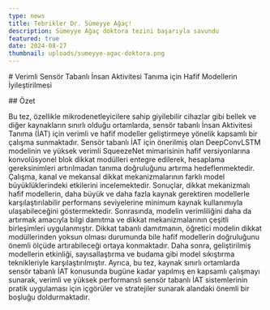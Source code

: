 ```yaml
---
type: news
title: Tebrikler Dr. Sümeyye Ağaç!
description: Sümeyye Ağaç doktora tezini başarıyla savundu
featured: true
date: 2024-08-27
thumbnail: uploads/sumeyye-agac-doktora.png
---
```

\# Verimli Sensör Tabanlı İnsan Aktivitesi Tanıma için Hafif Modellerin İyileştirilmesi

\## Özet

Bu tez, özellikle mikrodenetleyicilere sahip giyilebilir cihazlar gibi bellek ve diğer kaynakların sınırlı olduğu ortamlarda, sensör tabanlı İnsan Aktivitesi Tanıma (İAT) için verimli ve hafif modeller geliştirmeye yönelik kapsamlı bir çalışma sunmaktadır. Sensör tabanlı İAT için önerilmiş olan DeepConvLSTM modelinin ve yüksek verimli SqueezeNet mimarisinin hafif versiyonlarına konvolüsyonel blok dikkat modülleri entegre edilerek, hesaplama gereksinimleri artırılmadan tanıma doğruluğunu artırma hedeflenmektedir. Çalışma, kanal ve mekansal dikkat mekanizmalarının farklı model büyüklüklerindeki etkilerini incelemektedir. Sonuçlar, dikkat mekanizmalı hafif modellerin, daha büyük ve daha fazla kaynak gerektiren modellerle karşılaştırılabilir performans seviyelerine minimum kaynak kullanımıyla ulaşabileceğini göstermektedir. Sonrasında, modelin verimliliğini daha da artırmak amacıyla bilgi damıtma ve dikkat mekanizmalarının çeşitli birleşimleri uygulanmıştır. Dikkat tabanlı damıtmanın, öğretici modelin dikkat modüllerinden yoksun olması durumunda bile hafif modellerin doğruluğunu önemli ölçüde artırabileceği ortaya konmaktadır. Daha sonra, geliştirilmiş modellerin etkinliği, sayısallaştırma ve budama gibi model sıkıştırma teknikleriyle karşılaştırılmıştır. Ayrıca, bu tez, kaynak sınırlı ortamlarda sensör tabanlı İAT konusunda bugüne kadar yapılmış en kapsamlı çalışmayı sunarak, verimli ve yüksek performanslı sensör tabanlı İAT sistemlerinin pratik uygulaması için içgörüler ve stratejiler sunarak alandaki önemli bir boşluğu doldurmaktadır.
